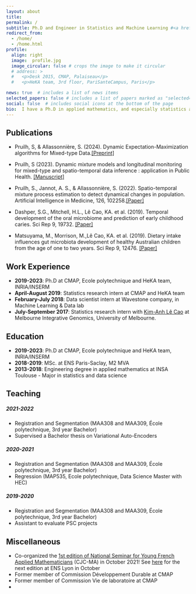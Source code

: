 ```yaml
---
layout: about
title: 
permalink: /
subtitle: Ph.D and Engineer in Statistics and Machine Learning #<a href='https://portail.polytechnique.edu/cmap/en/'>Centre de Mathématiques Appliquées</a>, Ecole polytechnique. 
redirect_from: 
  - /home/
  - /home.html
profile:
  align: right
  image:  profile.jpg
  image_circular: false # crops the image to make it circular
  # address: >
  #   <p>Desk 2015, CMAP, Palaiseau</p>
  #   <p>HeKA team, 3rd floor, PariSanteCampus, Paris</p>

news: true  # includes a list of news items
selected_papers: false # includes a list of papers marked as "selected={true}"
social: false  # includes social icons at the bottom of the page
bio:  I have a Ph.D in applied mathematics, and especially statistics and machine learning. I did it at <a href="https://portail.polytechnique.edu/cmap/en/">  CMAP</a> (Ecole Polytechnique) and <a href="https://team.inria.fr/heka/">  HeKA</a> (PariSanteCampus), under the supervision of <a href = "https://sites.google.com/site/stephanieallassonniere/">  Stéphanie Allassonnière</a> and <a href="https://www.linkedin.com/in/anne-sophie-jannot-a2286ba1/"> Anne-Sophie Jannot</a>. My research project was mainly about statistical learning algorithms, mixture models, and applications to public health data. 
---
```


<p>

</p>

## Publications
- Pruilh, S, & Allassonnière, S. (2024). Dynamic Expectation-Maximization algorithms for Mixed-type Data.[[Preprint]](https://hal.science/hal-04510689)
  
- Pruilh, S (2023). Dynamic mixture models and longitudinal monitoring for mixed-type and spatio-temporal data inference : application in Public Health. [[Manuscript]](https://theses.hal.science/tel-04452903/)
  
- Pruilh, S., Jannot, A. S., & Allassonnière, S. (2022). Spatio-temporal mixture process estimation to detect dynamical changes in population. Artificial Intelligence in Medicine, 126, 102258.[[Paper]](https://doi.org/10.1016/j.artmed.2022.102258)
  
- Dashper, S.G., Mitchell, H.L., Lê Cao, KA. et al. (2019). Temporal development of the oral microbiome and prediction of early childhood caries. Sci Rep 9, 19732. [[Paper]](https://doi.org/10.1038/s41598-019-56233-0)
  
- Matsuyama, M., Morrison, M.,Lê Cao, KA. et al. (2019). Dietary intake influences gut microbiota development of healthy Australian children from the age of one to two years. Sci Rep 9, 12476. [[Paper]](https://doi.org/10.1038/s41598-019-48658-4)



## Work Experience
- **2019-2023**: Ph.D at CMAP, Ecole polytechnique and HeKA team, INRIA/INSERM
- **April-August 2019**: Statistics research intern at CMAP and HeKA team
- **February-July 2018**: Data scientist intern at Wavestone company, in Machine Learning & Data lab
- **July-September 2017**: Statistics research intern with [Kim-Anh Lê Cao](https://lecao-lab.science.unimelb.edu.au/) at Melbourne Integrative Genomics, University of Melbourne.



## Education

- **2019-2023**: Ph.D at CMAP, Ecole polytechnique and HeKA team, INRIA/INSERM
- **2018-2019**: MSc. at ENS Paris-Saclay, M2 MVA
- **2013-2018**: Engineering degree in applied mathematics at INSA Toulouse - Major in statistics and data science


## Teaching

##### 2021-2022
- Registration and Segmentation (MAA308 and MAA309, École polytechnique, 3rd year Bachelor) 
- Supervised a Bachelor thesis on Variational Auto-Encoders

##### 2020-2021
- Registration and Segmentation (MAA308 and MAA309, École polytechnique, 3rd year Bachelor) 
- Regression (MAP535, Ecole polytechnique, Data Science Master with HEC)

##### 2019-2020
- Registration and Segmentation (MAA308 and MAA309, École polytechnique, 3rd year Bachelor)
- Assistant to evaluate PSC projects 

## Miscellaneous
- Co-organized the [1st edition of National Seminar for Young French Applied Mathematicians](https://cjc-ma2021.github.io/) (CJC-MA) in October 2021! See [here](https://cjc-ma2024.sciencesconf.org/) for the next edition at ENS Lyon in October
- Former member of Commission Développement Durable at CMAP
- Former member of Commission Vie de laboratoire at CMAP
- 




